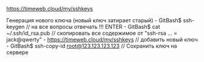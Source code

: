 https://timeweb.cloud/my/sshkeys

Генерация нового ключа (новый ключ затирает старый) 
    - GitBash$ ssh-keygen // на все вопросы отвечать !!! ENTER 
    - GitBash$ cat ~/.ssh/id_rsa.pub // скопировать все содержимое от "ssh-rsa ... = jack@qwerty"
    - https://timeweb.cloud/my/sshkeys // добавить новый ключ
    - GitBash$ ssh-copy-id root@123.123.123.123 // Сохранить ключ на сервере
